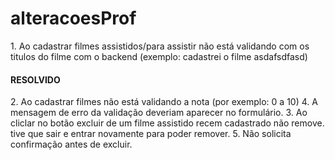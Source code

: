 # alteracoesProf
<p>1. Ao cadastrar filmes assistidos/para assistir não está validando com os titulos do filme com o backend (exemplo: cadastrei o filme asdafsdfasd) <h4>RESOLVIDO</h4></p>
2. Ao cadastrar filmes não está validando a nota (por exemplo: 0 a 10)
4. A mensagem de erro da validação deveriam aparecer no formulário.
3. Ao cliclar no botão excluir de um filme assistido recem cadastrado não remove. tive que sair e entrar novamente para poder remover.
5. Não solicita confirmação antes de excluir.
